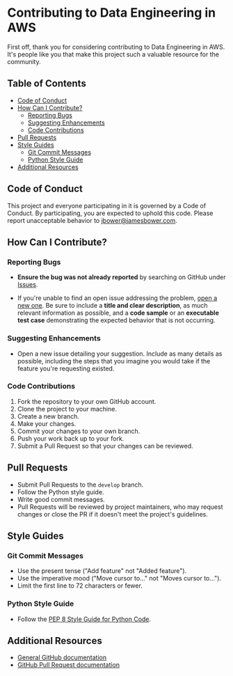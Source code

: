 # Contributing to Data Engineering in AWS

First off, thank you for considering contributing to Data Engineering in AWS. It's people like you that make this project such a valuable resource for the community.

## Table of Contents

- [Code of Conduct](#code-of-conduct)
- [How Can I Contribute?](#how-can-i-contribute)
  - [Reporting Bugs](#reporting-bugs)
  - [Suggesting Enhancements](#suggesting-enhancements)
  - [Code Contributions](#code-contributions)
- [Pull Requests](#pull-requests)
- [Style Guides](#style-guides)
  - [Git Commit Messages](#git-commit-messages)
  - [Python Style Guide](#python-style-guide)
- [Additional Resources](#additional-resources)

## Code of Conduct

This project and everyone participating in it is governed by a Code of Conduct. By participating, you are expected to uphold this code. Please report unacceptable behavior to [jbower@jamesbower.com](mailto:jbower@jamesbower.com).

## How Can I Contribute?

### Reporting Bugs

- **Ensure the bug was not already reported** by searching on GitHub under [Issues](https://github.com/jamesbower/Data_Engineering_in_AWS/issues).
  
- If you're unable to find an open issue addressing the problem, [open a new one](https://github.com/jamesbower/Data_Engineering_in_AWS/issues/new). Be sure to include a **title and clear description**, as much relevant information as possible, and a **code sample** or an **executable test case** demonstrating the expected behavior that is not occurring.

### Suggesting Enhancements

- Open a new issue detailing your suggestion. Include as many details as possible, including the steps that you imagine you would take if the feature you're requesting existed.

### Code Contributions

1. Fork the repository to your own GitHub account.
2. Clone the project to your machine.
3. Create a new branch.
4. Make your changes.
5. Commit your changes to your own branch.
6. Push your work back up to your fork.
7. Submit a Pull Request so that your changes can be reviewed.

## Pull Requests

- Submit Pull Requests to the `develop` branch.
- Follow the Python style guide.
- Write good commit messages.
- Pull Requests will be reviewed by project maintainers, who may request changes or close the PR if it doesn't meet the project's guidelines.

## Style Guides

### Git Commit Messages

- Use the present tense ("Add feature" not "Added feature").
- Use the imperative mood ("Move cursor to..." not "Moves cursor to...").
- Limit the first line to 72 characters or fewer.
  
### Python Style Guide

- Follow the [PEP 8 Style Guide for Python Code](https://www.python.org/dev/peps/pep-0008/).

## Additional Resources

- [General GitHub documentation](https://help.github.com/)
- [GitHub Pull Request documentation](https://help.github.com/articles/about-pull-requests/)
